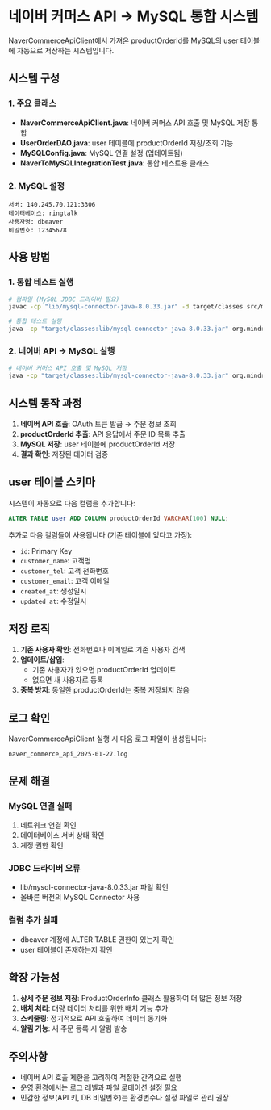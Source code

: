 # 네이버 커머스 API → MySQL 통합 시스템

NaverCommerceApiClient에서 가져온 productOrderId를 MySQL의 user 테이블에 자동으로 저장하는 시스템입니다.

## 시스템 구성

### 1. 주요 클래스

- **NaverCommerceApiClient.java**: 네이버 커머스 API 호출 및 MySQL 저장 통합
- **UserOrderDAO.java**: user 테이블에 productOrderId 저장/조회 기능
- **MySQLConfig.java**: MySQL 연결 설정 (업데이트됨)
- **NaverToMySQLIntegrationTest.java**: 통합 테스트용 클래스

### 2. MySQL 설정

```
서버: 140.245.70.121:3306
데이터베이스: ringtalk
사용자명: dbeaver
비밀번호: 12345678
```

## 사용 방법

### 1. 통합 테스트 실행

```bash
# 컴파일 (MySQL JDBC 드라이버 필요)
javac -cp "lib/mysql-connector-java-8.0.33.jar" -d target/classes src/main/java/org/mindrot/*.java

# 통합 테스트 실행
java -cp "target/classes:lib/mysql-connector-java-8.0.33.jar" org.mindrot.NaverToMySQLIntegrationTest
```

### 2. 네이버 API → MySQL 실행

```bash
# 네이버 커머스 API 호출 및 MySQL 저장
java -cp "target/classes:lib/mysql-connector-java-8.0.33.jar" org.mindrot.NaverCommerceApiClient
```

## 시스템 동작 과정

1. **네이버 API 호출**: OAuth 토큰 발급 → 주문 정보 조회
2. **productOrderId 추출**: API 응답에서 주문 ID 목록 추출
3. **MySQL 저장**: user 테이블에 productOrderId 저장
4. **결과 확인**: 저장된 데이터 검증

## user 테이블 스키마

시스템이 자동으로 다음 컬럼을 추가합니다:

```sql
ALTER TABLE user ADD COLUMN productOrderId VARCHAR(100) NULL;
```

추가로 다음 컬럼들이 사용됩니다 (기존 테이블에 있다고 가정):
- `id`: Primary Key
- `customer_name`: 고객명
- `customer_tel`: 고객 전화번호
- `customer_email`: 고객 이메일
- `created_at`: 생성일시
- `updated_at`: 수정일시

## 저장 로직

1. **기존 사용자 확인**: 전화번호나 이메일로 기존 사용자 검색
2. **업데이트/삽입**: 
   - 기존 사용자가 있으면 productOrderId 업데이트
   - 없으면 새 사용자로 등록
3. **중복 방지**: 동일한 productOrderId는 중복 저장되지 않음

## 로그 확인

NaverCommerceApiClient 실행 시 다음 로그 파일이 생성됩니다:
```
naver_commerce_api_2025-01-27.log
```

## 문제 해결

### MySQL 연결 실패
1. 네트워크 연결 확인
2. 데이터베이스 서버 상태 확인
3. 계정 권한 확인

### JDBC 드라이버 오류
- lib/mysql-connector-java-8.0.33.jar 파일 확인
- 올바른 버전의 MySQL Connector 사용

### 컬럼 추가 실패
- dbeaver 계정에 ALTER TABLE 권한이 있는지 확인
- user 테이블이 존재하는지 확인

## 확장 가능성

1. **상세 주문 정보 저장**: ProductOrderInfo 클래스 활용하여 더 많은 정보 저장
2. **배치 처리**: 대량 데이터 처리를 위한 배치 기능 추가
3. **스케줄링**: 정기적으로 API 호출하여 데이터 동기화
4. **알림 기능**: 새 주문 등록 시 알림 발송

## 주의사항

- 네이버 API 호출 제한을 고려하여 적절한 간격으로 실행
- 운영 환경에서는 로그 레벨과 파일 로테이션 설정 필요
- 민감한 정보(API 키, DB 비밀번호)는 환경변수나 설정 파일로 관리 권장
